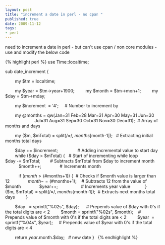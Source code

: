 ```yaml
--- 
layout: post
title: "increment a date in perl - no cpan "
published: true
date: 2009-11-12
tags: 
- perl
---
```

need to increment a date in perl - but can't use cpan / non core modules - use and modify the below code


{% highlight perl %}
use Time::localtime;

sub date_increment
{

        my $tm = localtime;

        my $year = $tm->year+1900;
         my $month = $tm->mon+1;
        my $day = $tm->mday;

        my $increment  = '4';     # Number to increment by

        my @months = qw(Jan=31 Feb=28 Mar=31 Apr=30 May=31 Jun=30
                        Jul=31 Aug=31 Sep=30 Oct=31 Nov=30 Dec=31);  # Array of months and days
 
        my ($m, $mTotal) = split(/\=/, $months[$month-1]);   # Extracting initial months total days

        $day += $increment;                # Adding incremental value to start day
        while ($day > $mTotal) {   # Start of incrementing while loop
            $day -= $mTotal;        # Subtracts $mTotal from $day to increment month
           $month++;               # Increments month

           if ($month > ($#months+1)) {  # Checks if $month value is larger than 12
               $month -= ($#months+1);    # Subtracts 12 from the value of $month
              $year++;                   # Increments year value
           }
           ($m, $mTotal) = split(/\=/, $months[$month-1]);  # Extracts next months total days
         }

        $day   = sprintf("%02s", $day);      # Prepends value of $day with 0's if the total digits are &lt; 2
        $month = sprintf("%02s", $month);    # Prepends value of $month with 0's if the total digits are &lt; 2
         $year  = sprintf("%04s", $year);     # Prepends value of $year with 0's if the total digits are &lt; 4

        return $year.$month.$day;   # new date
}  
{% endhighlight %}
